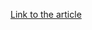 [Link to the article](https://cybersecuritynews.com/threat-actors-use-youtubers-to-spread-silentcryptominer-on-windows/)
